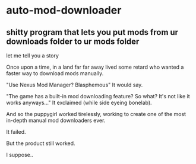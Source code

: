 # auto-mod-downloader

## shitty program that lets you put mods from ur downloads folder to ur mods folder

let me tell you a story

Once upon a time,
in a land far far away
lived some retard
who wanted a faster way
to download mods manually.

"Use Nexus Mod Manager? 
Blasphemous" It would say.

"The game has a built-in
mod downloading feature? So what?
It's not like it works anyways..."
It exclaimed (while side eyeing bonelab).

And so the puppygirl worked tirelessly,
working to create one of the most in-depth
manual mod downloaders ever.

It failed.

But the product still worked.


I suppose..

